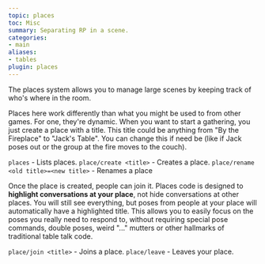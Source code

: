 ```yaml
---
topic: places
toc: Misc
summary: Separating RP in a scene.
categories:
- main
aliases:
- tables
plugin: places
---
```

The places system allows you to manage large scenes by keeping track of who's where in the room.

Places here work differently than what you might be used to from other games.  For one, they're dynamic.  When you want to start a gathering, you just create a place with a title.  This title could be anything from "By the Fireplace" to "Jack's Table".     You can change this if need be (like if Jack poses out or the group at the fire moves to the couch).

`places` - Lists places.
`place/create <title>` - Creates a place.
`place/rename <old title>=<new title>` - Renames a place

Once the place is created, people can join it.   Places code is designed to **highlight conversations at your place**, not hide conversations at other places.  You will still see everything, but poses from people at your place will automatically have a highlighted title.   This allows you to easily focus on the poses you really need to respond to, without requiring special pose commands, double poses, weird "..." mutters or other hallmarks of traditional table talk code.

`place/join <title>` - Joins a place.
`place/leave` - Leaves your place.